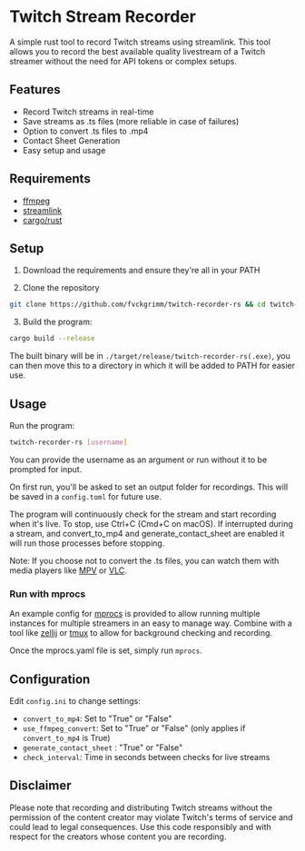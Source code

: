 
# Twitch Stream Recorder

A simple rust tool to record Twitch streams using streamlink. This tool allows you to record the best available quality livestream of a Twitch streamer without the need for API tokens or complex setups.

## Features

- Record Twitch streams in real-time
- Save streams as .ts files (more reliable in case of failures)
- Option to convert .ts files to .mp4
- Contact Sheet Generation
- Easy setup and usage

## Requirements

- [ffmpeg](https://ffmpeg.org/)
- [streamlink](https://github.com/streamlink/streamlink)
- [cargo/rust](https://rustup.rs)

## Setup 

1. Download the requirements and ensure they're all in your PATH

2. Clone the repository

```bash
git clone https://github.com/fvckgrimm/twitch-recorder-rs && cd twitch-recorder-rs
```

3. Build the program:

```bash
cargo build --release
```

The built binary will be in `./target/release/twitch-recorder-rs(.exe)`, you can then move this to a directory in which it will be added to PATH for easier use. 

## Usage

Run the program:

```bash
twitch-recorder-rs [username]
```

You can provide the username as an argument or run without it to be prompted for input.

On first run, you'll be asked to set an output folder for recordings. This will be saved in a `config.toml` for future use.

The program will continuously check for the stream and start recording when it's live. To stop, use Ctrl+C (Cmd+C on macOS). If interrupted during a stream, and convert_to_mp4 and generate_contact_sheet are enabled it will run those processes before stopping.

Note: If you choose not to convert the .ts files, you can watch them with media players like [MPV](https://mpv.io/) or [VLC](https://www.videolan.org/).

### Run with mprocs

An example config for [mprocs](https://github.com/pvolok/mprocs) is provided to allow running multiple instances for multiple streamers in an easy to manage way. Combine with a tool like [zellij](https://github.com/zellij-org/zellij) or [tmux](https://github.com/tmux/tmux/wiki) to allow for background checking and recording.

Once the mprocs.yaml file is set, simply run `mprocs`.

## Configuration

Edit `config.ini` to change settings:
- `convert_to_mp4`: Set to "True" or "False"
- `use_ffmpeg_convert`: Set to "True" or "False" (only applies if `convert_to_mp4` is True)
- `generate_contact_sheet` : "True" or "False"
- `check_interval`: Time in seconds between checks for live streams

## Disclaimer
Please note that recording and distributing Twitch streams without the permission of the content creator may violate Twitch's terms of service and could lead to legal consequences. Use this code responsibly and with respect for the creators whose content you are recording.
